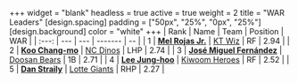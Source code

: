 +++
widget = "blank"
headless = true
active = true
weight = 2
title = "WAR Leaders"
[design.spacing]
padding = ["50px", "25%", "0px", "25%"]
[design.background]
color = "white"
+++
| Rank | Name | Team | Position | WAR |
| :---: | --- | --- | ------- | -- |
| 1 | [**Mel Rojas Jr.**](/players/11380) | [KT Wiz](/teams/KTWiz) | RF | 2.94 |
| 2 | [**Koo Chang-mo**](/players/7698) | [NC Dinos](/teams/NCDinos) | LHP | 2.74 |
| 3 | [**José Miguel Fernández**](/players/12514) | [Doosan Bears](/teams/DoosanBears) | 1B | 2.71 |
| 4 | [**Lee Jung-hoo**](/players/10673) | [Kiwoom Heroes](/teams/KiwoomHeroes) | RF | 2.52 |
| 5 | [**Dan Straily**](/players/13648) | [Lotte Giants](/teams/LotteGiants) | RHP | 2.27 |
